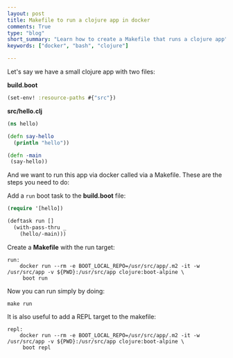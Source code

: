 ```yaml
---
layout: post
title: Makefile to run a clojure app in docker
comments: True
type: "blog"
short_summary: "Learn how to create a Makefile that runs a clojure app"
keywords: ["docker", "bash", "clojure"]

---
```


Let's say we have a small clojure app with two files:

**build.boot**

```clojure
(set-env! :resource-paths #{"src"})
```

**src/hello.clj**

```clojure
(ns hello)

(defn say-hello
  (println "hello"))

(defn -main
 (say-hello))
```

And we want to run this app via docker called via a Makefile.
These are the steps you need to do:

Add a `run` boot task to the **build.boot** file:

```clojure
(require '[hello])

(deftask run []
  (with-pass-thru _
    (hello/-main)))
```

Create a **Makefile** with the run target:

```make
run:
	docker run --rm -e BOOT_LOCAL_REPO=/usr/src/app/.m2 -it -w /usr/src/app -v ${PWD}:/usr/src/app clojure:boot-alpine \
     boot run
```

Now you can run simply by doing:

```
make run
```

It is also useful to add a REPL target to the makefile:

```make
repl:
	docker run --rm -e BOOT_LOCAL_REPO=/usr/src/app/.m2 -it -w /usr/src/app -v ${PWD}:/usr/src/app clojure:boot-alpine \
     boot repl
```
